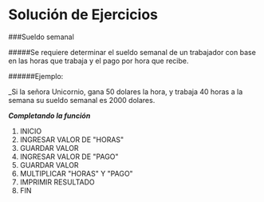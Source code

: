 Solución de Ejercicios		
======================			
###Sueldo semanal			

#####Se requiere determinar el sueldo semanal de un trabajador con base en las horas que trabaja y el pago por hora que recibe.
		
######Ejemplo:  			

_Si la señora Unicornio, gana 50 dolares la hora, y trabaja 40 horas a la semana su sueldo semanal es 2000 dolares.


___Completando la función___	

		
1. INICIO
2. INGRESAR VALOR DE "HORAS"		
3. GUARDAR VALOR	
4. INGRESAR VALOR DE "PAGO"	
5. GUARDAR VALOR	
6. MULTIPLICAR "HORAS" Y "PAGO"	
7. IMPRIMIR RESULTADO	
8. FIN	